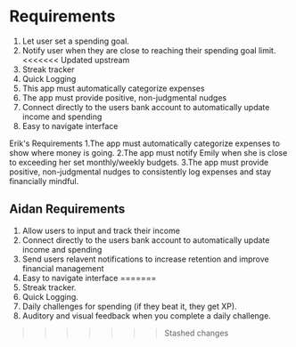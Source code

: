 # Requirements

1. Let user set a spending goal.
2. Notify user when they are close to reaching their spending goal limit.
<<<<<<< Updated upstream
3. Streak tracker
4. Quick Logging
5. This app must automatically categorize expenses
6. The app must provide positive, non-judgmental nudges
7. Connect directly to the users bank account to automatically update income and spending
8. Easy to navigate interface


Erik's Requirements 
1.The app must automatically categorize expenses  to show where money is going.
2.The app must notify Emily when she is close to exceeding her set monthly/weekly budgets.
3.The app must provide positive, non-judgmental nudges to consistently log expenses and stay financially mindful.


## Aidan Requirements
1. Allow users to input and track their income
2. Connect directly to the users bank account to automatically update income and spending
3. Send users relavent notifications to increase retention and improve financial management
4. Easy to navigate interface
=======
3. Streak tracker.
4. Quick Logging.
5. Daily challenges for spending (if they beat it, they get XP).
6. Auditory and visual feedback when you complete a daily challenge.
>>>>>>> Stashed changes
